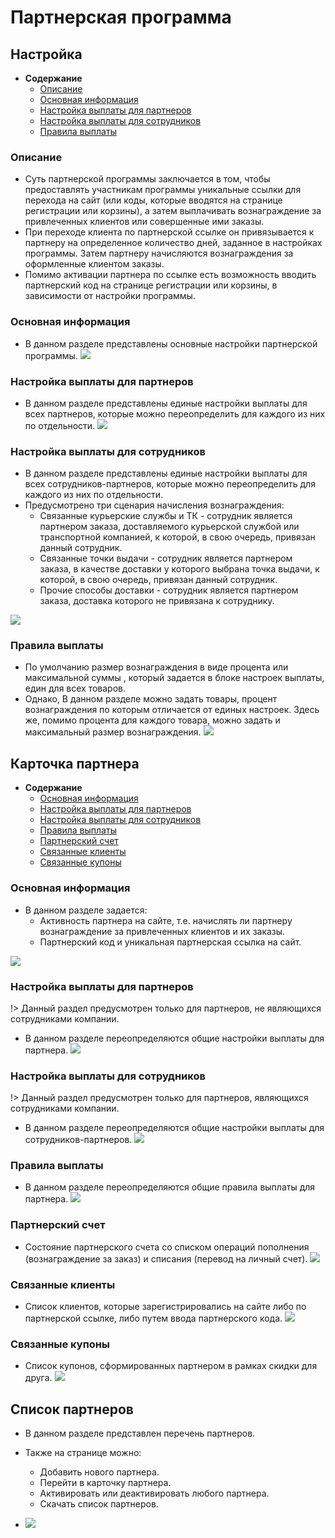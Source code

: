 # Партнерская программа

## Настройка
* __Содержание__
    + [Описание](/marketing/affiliates?id=Описание)
    + [Основная информация](/marketing/affiliates?id=Основная-информация)
    + [Настройка выплаты для партнеров](/marketing/affiliates?id=Настройка-выплаты-для-партнеров)
    + [Настройка выплаты для сотрудников](/marketing/affiliates?id=Настройка-выплаты-для-сотрудников)
    + [Правила выплаты](/marketing/affiliates?id=Правила-выплаты)

### Описание
* Суть партнерской программы заключается в том, чтобы предоставлять участникам программы уникальные ссылки для перехода на сайт (или коды, которые вводятся на странице регистрации или корзины), а затем выплачивать вознаграждение за привлеченных клиентов или совершенные ими заказы.
* При переходе клиента по партнерской ссылке он привязывается к партнеру на определенное количество дней, заданное в настройках программы. Затем партнеру начисляются вознаграждения за оформленные клиентом заказы.
* Помимо активации партнера по ссылке есть возможность вводить партнерский код на странице регистрации или корзины, в зависимости от настройки программы.

### Основная информация
* В данном разделе представлены основные настройки партнерской программы.
![](../_media/marketing/affiliates-settings-general.png)

### Настройка выплаты для партнеров
* В данном разделе представлены единые настройки выплаты для всех партнеров, которые можно переопределить для каждого из них по отдельности.
![](../_media/marketing/affiliates-settings-partners.png)

### Настройка выплаты для сотрудников
* В данном разделе представлены единые настройки выплаты для всех сотрудников-партнеров, которые можно переопределить для каждого из них по отдельности.
* Предусмотрено три сценария начисления вознаграждения:
    + Связанные курьерские службы и ТК - сотрудник является партнером заказа,  доставляемого курьерской службой или транспортной компанией, к которой, в свою очередь, привязан данный сотрудник.
    + Связанные точки выдачи - сотрудник является партнером заказа, в качестве доставки у которого выбрана точка выдачи, к которой, в свою очередь, привязан данный сотрудник.
    + Прочие способы доставки - сотрудник является партнером заказа, доставка которого не привязана к сотруднику.

![](../_media/marketing/affiliates-settings-staff.png)

### Правила выплаты
* По умолчанию размер вознаграждения в виде процента или максимальной суммы , который задается в блоке настроек выплаты, един для всех товаров. 
* Однако, В данном разделе можно задать товары, процент вознаграждения по которым отличается от единых настроек. Здесь же, помимо процента для каждого товара, можно задать и максимальный размер  вознаграждения.
![](../_media/marketing/affiliates-settings-payout.png)

## Карточка партнера
* __Содержание__
    + [Основная информация](/marketing/affiliates?id=Основная-информация-1)
    + [Настройка выплаты для партнеров](/marketing/affiliates?id=Настройка-выплаты-для-партнеров-1)
    + [Настройка выплаты для сотрудников](/marketing/affiliates?id=Настройка-выплаты-для-сотрудников-1)
    + [Правила выплаты](/marketing/affiliates?id=Правила-выплаты-1)
    + [Партнерский счет](/marketing/affiliates?id=Партнерский-счет)
    + [Связанные клиенты](/marketing/affiliates?id=Связанные-клиенты)
    + [Связанные купоны](/marketing/affiliates?id=Связанные-купоны)

### Основная информация
* В данном разделе задается:
    + Активность партнера на сайте, т.е. начислять ли партнеру вознаграждение за привлеченных клиентов и их заказы.
    + Партнерский код и уникальная партнерская ссылка на сайт.

![](../_media/marketing/affiliates-partner-general.png)

### Настройка выплаты для партнеров
!> Данный раздел предусмотрен только для партнеров, не являющихся сотрудниками компании.
* В данном разделе переопределяются общие настройки выплаты для партнера.
![](../_media/marketing/affiliates-settings-partners.png)

### Настройка выплаты для сотрудников
!> Данный раздел предусмотрен только для партнеров, являющихся сотрудниками компании.
* В данном разделе переопределяются общие настройки выплаты для сотрудников-партнеров.
![](../_media/marketing/affiliates-settings-staff.png)

### Правила выплаты
* В данном разделе переопределяются общие правила выплаты для партнера.
![](../_media/marketing/affiliates-settings-payout.png)

### Партнерский счет
* Состояние партнерского счета со списком операций пополнения (вознаграждение за заказ) и списания (перевод на личный счет).
![](../_media/marketing/marketing28.png)

### Связанные клиенты
* Список клиентов, которые зарегистрировались на сайте либо по партнерской ссылке, либо путем ввода партнерского кода.
![](../_media/marketing/affiliates-partner-clients.png)

### Связанные купоны
* Список купонов, сформированных партнером в рамках скидки для друга.
![](../_media/marketing/affiliates-partner-coupons.png)

## Список партнеров
* В данном разделе представлен перечень  партнеров.
* Также на странице можно:
    + Добавить нового партнера.
    + Перейти в карточку партнера.
    + Активировать или деактивировать любого партнера.
    + Скачать список партнеров. 

* ![](../_media/marketing/affiliates-partner-list.png)